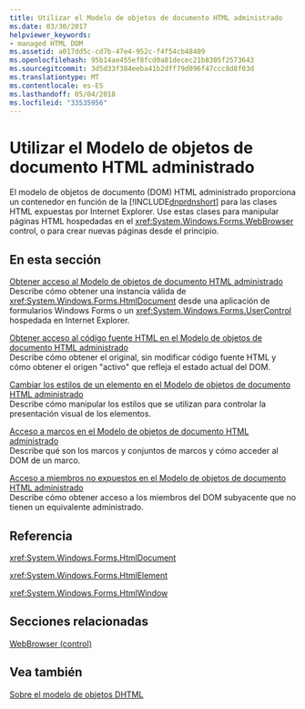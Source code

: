 ```yaml
---
title: Utilizar el Modelo de objetos de documento HTML administrado
ms.date: 03/30/2017
helpviewer_keywords:
- managed HTML DOM
ms.assetid: a017dd5c-cd7b-47e4-952c-f4f54cb48409
ms.openlocfilehash: 95b14ae455ef8fcd0a81decec21b8305f2573643
ms.sourcegitcommit: 3d5d33f384eeba41b2dff79d096f47ccc8d8f03d
ms.translationtype: MT
ms.contentlocale: es-ES
ms.lasthandoff: 05/04/2018
ms.locfileid: "33535956"
---
```

# <a name="using-the-managed-html-document-object-model"></a>Utilizar el Modelo de objetos de documento HTML administrado
El modelo de objetos de documento (DOM) HTML administrado proporciona un contenedor en función de la [!INCLUDE[dnprdnshort](../../../../includes/dnprdnshort-md.md)] para las clases HTML expuestas por Internet Explorer. Use estas clases para manipular páginas HTML hospedadas en el <xref:System.Windows.Forms.WebBrowser> control, o para crear nuevas páginas desde el principio.  
  
## <a name="in-this-section"></a>En esta sección  
 [Obtener acceso al Modelo de objetos de documento HTML administrado](../../../../docs/framework/winforms/controls/how-to-access-the-managed-html-document-object-model.md)  
 Describe cómo obtener una instancia válida de <xref:System.Windows.Forms.HtmlDocument> desde una aplicación de formularios Windows Forms o un <xref:System.Windows.Forms.UserControl> hospedada en Internet Explorer.  
  
 [Obtener acceso al código fuente HTML en el Modelo de objetos de documento HTML administrado](../../../../docs/framework/winforms/controls/how-to-access-the-html-source-in-the-managed-html-document-object-model.md)  
 Describe cómo obtener el original, sin modificar código fuente HTML y cómo obtener el origen "activo" que refleja el estado actual del DOM.  
  
 [Cambiar los estilos de un elemento en el Modelo de objetos de documento HTML administrado](../../../../docs/framework/winforms/controls/how-to-change-styles-on-an-element-in-the-managed-html-document-object-model.md)  
 Describe cómo manipular los estilos que se utilizan para controlar la presentación visual de los elementos.  
  
 [Acceso a marcos en el Modelo de objetos de documento HTML administrado](../../../../docs/framework/winforms/controls/accessing-frames-in-the-managed-html-document-object-model.md)  
 Describe qué son los marcos y conjuntos de marcos y cómo acceder al DOM de un marco.  
  
 [Acceso a miembros no expuestos en el Modelo de objetos de documento HTML administrado](../../../../docs/framework/winforms/controls/accessing-unexposed-members-on-the-managed-html-document-object-model.md)  
 Describe cómo obtener acceso a los miembros del DOM subyacente que no tienen un equivalente administrado.  
  
## <a name="reference"></a>Referencia  
 <xref:System.Windows.Forms.HtmlDocument>  
  
 <xref:System.Windows.Forms.HtmlElement>  
  
 <xref:System.Windows.Forms.HtmlWindow>  
  
## <a name="related-sections"></a>Secciones relacionadas  
 [WebBrowser (control)](../../../../docs/framework/winforms/controls/webbrowser-control-windows-forms.md)  
  
## <a name="see-also"></a>Vea también  
 [Sobre el modelo de objetos DHTML](http://msdn.microsoft.com/library/default.asp?url=/workshop/author/om/doc_object.asp)
